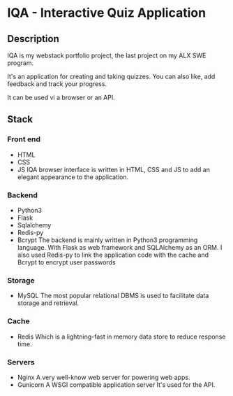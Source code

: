 
# IQA - Interactive Quiz Application 
## Description
IQA is my webstack portfolio project, the last project on my ALX SWE program.

It's an application for creating and taking quizzes. You can also like, add feedback and track your progress.

It can be used vi a browser or an API.
## Stack
### Front end
* HTML
* CSS
* JS
IQA browser interface is written in HTML, CSS and JS to add an elegant appearance to the application.
### Backend
* Python3
* Flask
* Sqlalchemy
* Redis-py
* Bcrypt
The backend is mainly written in Python3 programming language. With Flask as web framework and SQLAlchemy as an ORM. I also used Redis-py to link the application code with the cache and Bcrypt to encrypt user passwords
### Storage
* MySQL
The most popular relational DBMS is used to facilitate data storage and retrieval.
### Cache
* Redis
Which is a lightning-fast in memory data store to reduce response time.
### Servers
* Nginx
A very well-know web server for powering web apps.
* Gunicorn
A WSGI compatible application server
 It's used for the API.


